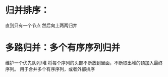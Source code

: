 
# 归并排序：
直到只有一个节点
然后向上两两归并

# 多路归并：多个有序序列归并

维护一个优先队列/堆
将每个序列的头部不断放到里面，不断取出堆的顶加入最终序列。
用于合并多个有序序列，或者外部排序
